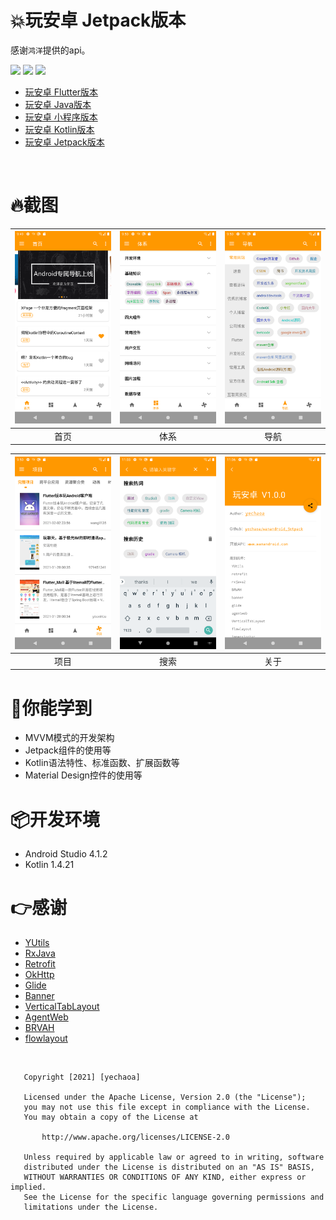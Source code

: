# :collision:玩安卓 Jetpack版本

感谢`鸿洋`提供的api。

![](https://img.shields.io/badge/MVVM-Jetpack-orange.svg)
![](https://img.shields.io/hexpm/l/plug.svg)
![](https://img.shields.io/badge/CSDN-yechaoa-green.svg)

* [玩安卓 Flutter版本](https://github.com/yechaoa/wanandroid_flutter)
* [玩安卓 Java版本](https://github.com/yechaoa/wanandroid_java)
* [玩安卓 小程序版本](https://github.com/yechaoa/wanandroid_mini)
* [玩安卓 Kotlin版本](https://github.com/yechaoa/wanandroid_kotlin)
* [玩安卓 Jetpack版本](https://github.com/yechaoa/wanandroid_jetpack)

<br>

# :fire:截图
| <img src="/screenshot/home.png" width="285"/> | <img src="/screenshot/tree.png" width="285"/> | <img src="/screenshot/navi.png" width="285"/> |
| :--: | :--: | :--: |
| 首页 | 体系 | 导航 |

| <img src="/screenshot/pro.png" width="285"/> | <img src="/screenshot/search.png" width="285"/> | <img src="/screenshot/about.png" width="285"/> |
| :--: | :--: | :--: |
| 项目 | 搜索 | 关于 |

# :beers:你能学到

* MVVM模式的开发架构
* Jetpack组件的使用等
* Kotlin语法特性、标准函数、扩展函数等
* Material Design控件的使用等

# :package:开发环境
* Android Studio 4.1.2
* Kotlin 1.4.21

# :point_right:感谢
* [YUtils](https://github.com/yechaoa/YUtils)
* [RxJava](https://github.com/ReactiveX/RxJava)
* [Retrofit](https://github.com/square/retrofit)
* [OkHttp](https://github.com/square/okhttp)
* [Glide](https://github.com/bumptech/glide)
* [Banner](https://github.com/youth5201314/banner)
* [VerticalTabLayout](https://github.com/qstumn/VerticalTabLayout)
* [AgentWeb](https://github.com/Justson/AgentWeb)
* [BRVAH](https://github.com/CymChad/BaseRecyclerViewAdapterHelper)
* [flowlayout](https://github.com/hongyangAndroid/FlowLayout)

<br>

```
   Copyright [2021] [yechaoa]

   Licensed under the Apache License, Version 2.0 (the "License");
   you may not use this file except in compliance with the License.
   You may obtain a copy of the License at

       http://www.apache.org/licenses/LICENSE-2.0

   Unless required by applicable law or agreed to in writing, software
   distributed under the License is distributed on an "AS IS" BASIS,
   WITHOUT WARRANTIES OR CONDITIONS OF ANY KIND, either express or implied.
   See the License for the specific language governing permissions and
   limitations under the License.
```
